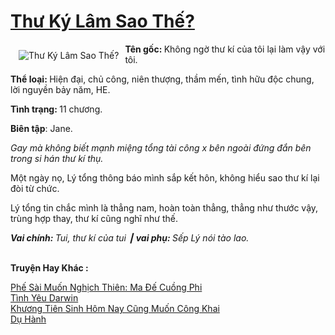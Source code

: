 <a href="https://utruyen.com/truyen/thu-ky-lam-sao-the/19336/" title="Thư Ký Lâm Sao Thế?"><h1>Thư Ký Lâm Sao Thế?</h1></a><div style="display:table"><img align="right" style="float: left; padding: 10px;" src="https://utruyen.com/images/story/200x260/thu-ky-lam-sao-the.jpg" alt="Thư Ký Lâm Sao Thế?"><b>Tên gốc: </b>Không ngờ thư kí của tôi lại làm vậy với tôi.<p></p><b>Thể loại: </b>Hiện đại, chủ công, niên thượng, thầm mến, tình hữu độc chung, lời nguyền bảy năm, HE.<p></p><b>Tình trạng: </b>11 chương.<p></p><b>Biên tập</b>: Jane.<p></p><i>Gay mà không biết mạnh miệng tổng tài công x bên ngoài đứng đắn bên trong si hán thư kí thụ.</i><p></p>Một ngày nọ, Lý tổng thông báo mình sắp kết hôn, không hiểu sao thư kí lại đòi từ chức.<p></p>Lý tổng tin chắc mình là thẳng nam, hoàn toàn thẳng, thẳng như thước vậy, trùng hợp thay, thư kí cũng nghĩ như thế.<p></p><b><i>Vai chính: </i></b><i>Tui, thư kí của tui ┃</i><b><i> vai phụ: </i></b><i>Sếp Lý nói tào lao.</i></div><p><br><b>Truyện Hay Khác :</b></p><a href="https://utruyen.com/truyen/phe-sai-muon-nghich-thien-ma-de-cuong-phi/16146/" alt="Phế Sài Muốn Nghịch Thiên: Ma Đế Cuồng Phi">Phế Sài Muốn Nghịch Thiên: Ma Đế Cuồng Phi</a><br/><a href="https://github.com/quanluxury/ngontinhhot/tree/master/truyenhay/18910/" alt="Tình Yêu Darwin">Tình Yêu Darwin</a><br/><a href="https://www.flickr.com/photos/184340401@N07/48775618097/" alt="Khương Tiên Sinh Hôm Nay Cũng Muốn Công Khai">Khương Tiên Sinh Hôm Nay Cũng Muốn Công Khai</a><br/><a href="https://github.com/quanluxury/ngontinhhot/tree/master/truyenhay/18858/" alt="Dụ Hành">Dụ Hành</a><br/>